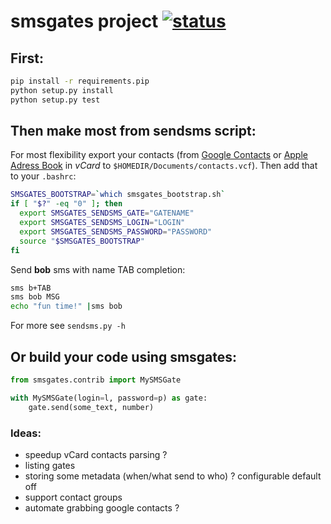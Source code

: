 # smsgates project [![status](http://stillmaintained.com/ssspiochld/smsgates.png)](http://stillmaintained.com/ssspiochld/smsgates)

## First:

```bash
pip install -r requirements.pip
python setup.py install
python setup.py test
```

## Then make most from **sendsms** script:

For most flexibility export your contacts (from [Google Contacts](https://www.google.com/contacts) or [Apple Adress Book](http://support.apple.com/kb/HT2486)
in _vCard_ to ```$HOMEDIR/Documents/contacts.vcf```). Then add that to your ```.bashrc```:

```bash
SMSGATES_BOOTSTRAP=`which smsgates_bootstrap.sh`
if [ "$?" -eq "0" ]; then
  export SMSGATES_SENDSMS_GATE="GATENAME"
  export SMSGATES_SENDSMS_LOGIN="LOGIN"
  export SMSGATES_SENDSMS_PASSWORD="PASSWORD"
  source "$SMSGATES_BOOTSTRAP"
fi
```

Send __bob__ sms with name TAB completion:

```bash
sms b+TAB
sms bob MSG
echo "fun time!" |sms bob
```

For more see ```sendsms.py -h```

## Or build your code using **smsgates**:

```python
from smsgates.contrib import MySMSGate

with MySMSGate(login=l, password=p) as gate:
    gate.send(some_text, number)
```

### Ideas:

- speedup vCard contacts parsing ?
- listing gates
- storing some metadata (when/what send to who) ? configurable default off
- support contact groups
- automate grabbing google contacts ?
